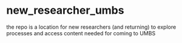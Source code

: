 # new_researcher_umbs
the repo is a location for new researchers (and returning) to explore processes and access content needed for coming to UMBS
